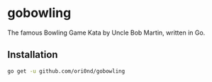 # gobowling

The famous Bowling Game Kata by Uncle Bob Martin, written in Go.

## Installation

```bash
go get -u github.com/ori0nd/gobowling
```
